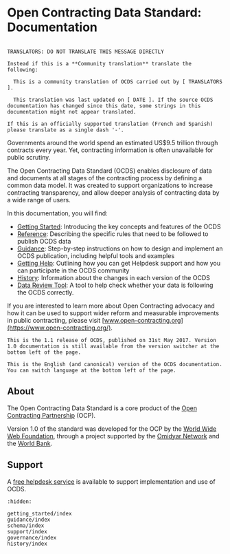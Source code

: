 Open Contracting Data Standard: Documentation
=============================================

```{localization-note}

TRANSLATORS: DO NOT TRANSLATE THIS MESSAGE DIRECTLY

Instead if this is a **Community translation** translate the following:

  This is a community translation of OCDS carried out by [ TRANSLATORS ]. 

  This translation was last updated on [ DATE ]. If the source OCDS documentation has changed since this date, some strings in this documentation might not appear translated. 

If this is an officially supported translation (French and Spanish) please translate as a single dash '-'. 
```

Governments around the world spend an estimated US$9.5 trillion through contracts every year. Yet, contracting information is often unavailable for public scrutiny.

The Open Contracting Data Standard (OCDS) enables disclosure of data and documents at all stages of the contracting process by defining a common data model. It was created to support organizations to increase contracting transparency, and allow deeper analysis of contracting data by a wide range of users.

In this documentation, you will find:

* [Getting Started](getting_started/index): Introducing the key concepts and features of the OCDS
* [Reference](schema/index): Describing the specific rules that need to be followed to publish OCDS data
* [Guidance](guidance/index): Step-by-step instructions on how to design and implement an OCDS publication, including helpful tools and examples 
* [Getting Help](support/index): Outlining how you can get Helpdesk support and how you can participate in the OCDS community
* [History](history/index): Information about the changes in each version of the OCDS 
* [Data Review Tool](https://standard.open-contracting.org/review/): A tool to help check whether your data is following the OCDS correctly. 

If you are interested to learn more about Open Contracting advocacy and how it can be used to support wider reform and measurable improvements in public contracting, please visit [www.open-contracting.org](https://www.open-contracting.org/).

```{note}
This is the 1.1 release of OCDS, published on 31st May 2017. Version 1.0 documentation is still available from the version switcher at the bottom left of the page.

This is the English (and canonical) version of the OCDS documentation. You can switch language at the bottom left of the page.
```

## About

The Open Contracting Data Standard is a core product of the [Open Contracting Partnership](https://www.open-contracting.org) (OCP).

Version 1.0 of the standard was developed for the OCP by the [World Wide Web Foundation](https://webfoundation.org), through a project supported by the [Omidyar Network](https://omidyar.com) and the [World Bank](https://www.worldbank.org/en/home).

## Support

A [free helpdesk service](support/index) is available to support implementation and use of OCDS.

```{toctree}
:hidden:

getting_started/index
guidance/index
schema/index
support/index
governance/index
history/index
```
